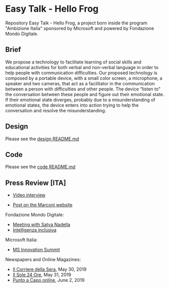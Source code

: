 # Easy Talk - Hello Frog
Repository Easy Talk - Hello Frog, a project born inside the program "Ambizione Italia" sponsored by Microsoft and powered by Fondazione Mondo Digitale.

## Brief
We propose a technology to facilitate learning of social skills and educational activities for both verbal and non-verbal language in order to help people with communication difficulties. Our proposed technology is composed by a portable device, with a small color screen, a microphone, a speaker and two cameras, that act as a facilitator in the communication between a person with difficulties and other people. The device “listen to” the conversation between these people and figure out their emotional state. If their emotional state diverges, probably due to a misunderstanding of emotional states, the device enters into action trying to help the conversation and resolve the misunderstanding.

## Design
Please see the [design README.md](./design/README.md)

## Code
Please see the [code README.md](./code/README.md)

## Press Review [ITA]
- [Video interview](https://youtu.be/9-mv3_RauUc)

- [Post on the Marconi website](https://www.marconicivitavecchia.it/index.php/it/component/k2/item/2153-progetto-easytalk)

Fondazione Mondo Digitale:
- [Meeting with Satya Nadella](https://mondodigitale.org/it/news/con-satya-nadella)
- [Intelligenza inclusiva](https://mondodigitale.org/it/news/lintelligenza-inclusiva)

Microsoft Italia:
- [MS Innovation Summit](https://twitter.com/microsoftitalia/status/1136694813691142145?s=08)

Newspapers and Online Magazines:
- [Il Corriere della Sera](https://www.corriere.it/tecnologia/19_maggio_30/ceo-microsoft-satya-nadella-italia-oggi-mondo-sta-diventando-computer-73d22f50-82ae-11e9-93b3-f04c99d00891.shtml?refresh_ce-cp), May 30, 2019
- [Il Sole 24 Ore](https://scuola24.ilsole24ore.com/art/scuola/2019-05-30/ambizione-italia-scuola-l-intelligenza-aumentata-172015.php?uuid=ACdSQdK&refresh_ce=1), May 31, 2019
- [Punto a Capo online](https://www.paconline.it/wordpress/2019/06/02/ambizione-italia-a-scuola-con-lintelligenza-aumentata), June 2, 2019



